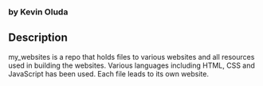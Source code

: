 
### by Kevin Oluda

## Description
my_websites is a repo that holds files to various websites and all resources used in building the websites. Various languages including HTML, CSS and JavaScript has been used.
Each file leads to its own website.